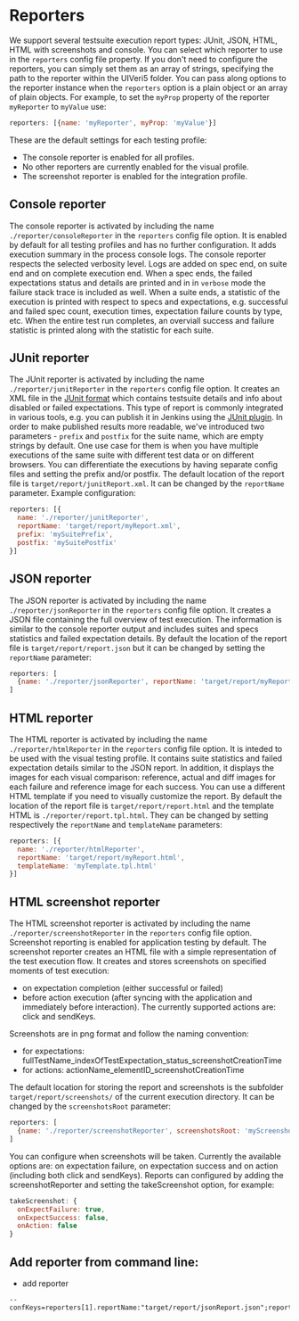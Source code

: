 # Reporters
We support several testsuite execution report types: JUnit, JSON, HTML, HTML with screenshots and console.
You can select which reporter to use in the `reporters` config file property.
If you don't need to configure the reporters, you can simply set them as an array of strings, specifying the path to the reporter within the UIVeri5 folder. You can pass along options to the reporter instance when the `reporters` option is a plain object or an array of plain objects. For example, to set the `myProp` property of the reporter `myReporter` to `myValue` use:
```javascript
reporters: [{name: 'myReporter', myProp: 'myValue'}]
```
These are the default settings for each testing profile:
- The console reporter is enabled for all profiles.
- No other reporters are currently enabled for the visual profile.
- The screenshot reporter is enabled for the integration profile.

## Console reporter
The console reporter is activated by including the name `./reporter/consoleReporter` in the `reporters` config file option. It is enabled by default for all testing profiles and has no further configuration. It adds execution summary in the process console logs. The console reporter respects the selected verbosity level. Logs are added on spec end, on suite end and on complete execution end. When a spec ends, the failed expectations status and details are printed and in in `verbose` mode the failure stack trace is included as well. When a suite ends, a statistic of the execution is printed with respect to specs and expectations, e.g. successful and failed spec count, execution times, expectation failure counts by type, etc. When the entire test run completes, an overviall success and failure statistic is printed along with the statistic for each suite.

## JUnit reporter
The JUnit reporter is activated by including the name `./reporter/junitReporter` in the `reporters` config file option.
It creates an XML file in the [JUnit format](http://llg.cubic.org/docs/junit/) which contains testsuite details and info about disabled or failed expectations. This type of report is commonly integrated in various tools, e.g. you can publish it in Jenkins using the [JUnit plugin](https://wiki.jenkins.io/display/JENKINS/JUnit+Plugin). In order to make published results more readable, we've introduced two parameters - `prefix` and `postfix` for the suite name, which are empty strings by default. One use case for them is when you have multiple executions of the same suite with different test data or on different browsers. You can differentiate the executions by having separate config files and setting the prefix and/or postfix. The default location of the report file is `target/report/junitReport.xml`. It can be changed by the `reportName` parameter. Example configuration:
```javascript
reporters: [{
  name: './reporter/junitReporter',
  reportName: 'target/report/myReport.xml',
  prefix: 'mySuitePrefix',
  postfix: 'mySuitePostfix'
}]
```

## JSON reporter
The JSON reporter is activated by including the name `./reporter/jsonReporter` in the `reporters` config file option.
It creates a JSON file containing the full overview of test execution. The information is similar to the console reporter output and includes suites and specs statistics and failed expectation details. By default the location of the report file is `target/report/report.json` but it can be changed by setting the `reportName` parameter:
```javascript
reporters: [
  {name: './reporter/jsonReporter', reportName: 'target/report/myReport.json'}
]
```

## HTML reporter
The HTML reporter is activated by including the name `./reporter/htmlReporter` in the `reporters` config file option.
It is inteded to be used with the visual testing profile. It contains suite statistics and failed expectation details similar to the JSON report. In addition, it displays the images for each visual comparison: reference, actual and diff images for each failure and reference image for each success. You can use a different HTML template if you need to visually customize the report. By default the location of the report file is `target/report/report.html` and the template HTML is `./reporter/report.tpl.html`. They can be changed by setting respectively the `reportName` and `templateName` parameters:
```javascript
reporters: [{
  name: './reporter/htmlReporter',
  reportName: 'target/report/myReport.html',
  templateName: 'myTemplate.tpl.html'
}]
```

## HTML screenshot reporter
The HTML screenshot reporter is activated by including the name `./reporter/screenshotReporter` in the `reporters` config file option. Screenshot reporting is enabled for application testing by default.
The screenshot reporter creates an HTML file with a simple representation of the test execution flow. It creates and stores screenshots on specified moments of test execution:
- on expectation completion (either successful or failed)
- before action execution (after syncing with the application and immediately before interaction). The currently supported actions are: click and sendKeys.

Screenshots are in png format and follow the naming convention:
- for expectations: fullTestName_indexOfTestExpectation_status_screenshotCreationTime
- for actions: actionName_elementID_screenshotCreationTime

The default location for storing the report and screenshots is the subfolder `target/report/screenshots/` of the current execution directory. It can be changed by the `screenshotsRoot` parameter:
```javascript
reporters: [
  {name: './reporter/screenshotReporter', screenshotsRoot: 'myScreenshots/'}
]
```
You can configure when screenshots will be taken. Currently the available options are: on expectation failure, on expectation success and on action (including both click and sendKeys).
Reports can configured by adding the screenshotReporter and setting the takeScreenshot option, for example:
```javascript
takeScreenshot: {
  onExpectFailure: true,
  onExpectSuccess: false,
  onAction: false
}
```

## Add reporter from command line:
* add reporter
```
--confKeys=reporters[1].reportName:"target/report/jsonReport.json";reporters[1].name:"./reporter/jsonReporter";
```
